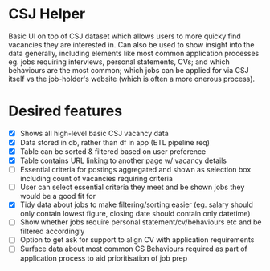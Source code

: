 # CSJ Helper

Basic UI on top of CSJ dataset which allows users to more quicky find vacancies they are interested in. Can also be used to show insight into the data generally, including elements like most common application processes eg. jobs requiring interviews, personal statements, CVs; and which behaviours are the most common; which jobs can be applied for via CSJ itself vs the job-holder's website (which is often a more onerous process).



# Desired features

- [x] Shows all high-level basic CSJ vacancy data
- [x] Data stored in db, rather than df in app (ETL pipeline req)
- [x] Table can be sorted & filtered based on user preference
- [x] Table contains URL linking to another page w/ vacancy details
- [ ] Essential criteria for postings aggregated and shown as selection box including count of vacancies requiring criteria
- [ ] User can select essential criteria they meet and be shown jobs they would be a good fit for
- [x] Tidy data about jobs to make filtering/sorting easier (eg. salary should only contain lowest figure, closing date should contain only datetime)
- [ ] Show whether jobs require personal statement/cv/behaviours etc and be filtered accordingly
- [ ] Option to get ask for support to align CV with application requirements
- [ ] Surface data about most common CS Behaviours required as part of application process to aid prioritisation of job prep
